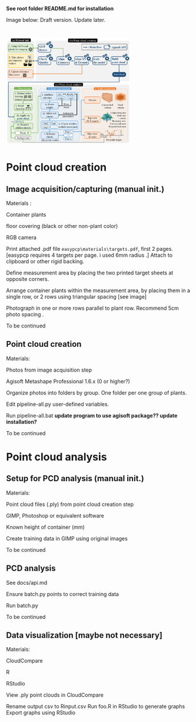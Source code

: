 **See root folder README.md for installation**

Image below: Draft version. Update later.

# <img src="flow.png" style="zoom:33%;" />

# Point cloud creation

## Image acquisition/capturing (manual init.)

Materials : 

Container plants 

floor covering (black or other non-plant color)

RGB camera

Print attached .pdf file `easypcp\materials\targets.pdf`, first 2 pages. [easypcp requires 4 targets per page. i used 6mm radius .] Attach to clipboard or other rigid backing.

Define measurement area by placing the two printed target sheets at opposite corners.

Arrange container plants within the measurement area, by placing them in a single row, or 2 rows using triangular spacing [see image]

Photograph in one or more rows parallel to plant row. Recommend 5cm photo spacing .

To be continued

## Point cloud creation

Materials: 

Photos from image acquisition step

Agisoft Metashape Professional 1.6.x (0 or higher?)

Organize photos into folders by group. One folder per one group of plants.

Edit pipeline-all.py user-defined variables.

Run pipeline-all.bat **update program to use agisoft package?? update installation?**

To be continued

# Point cloud analysis
## Setup for PCD analysis (manual init.)

Materials: 

Point cloud files (.ply) from point cloud creation step

GIMP, Photoshop or equivalent software

Known height of container (mm)

Create training data in GIMP using original images

To be continued

## PCD analysis

See docs/api.md 

Ensure batch.py points to correct training data

Run batch.py

To be continued

## Data visualization [maybe not necessary]

Materials: 

CloudCompare

R

RStudio

View .ply point clouds in CloudCompare

Rename output csv to Rinput.csv
Run foo.R in RStudio to generate graphs
Export graphs using RStudio